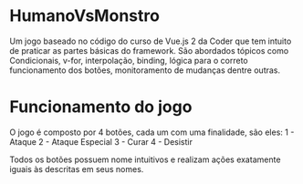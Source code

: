 # HumanoVsMonstro
Um jogo baseado no código do curso de Vue.js 2 da Coder que tem intuito de praticar as partes básicas do framework. São abordados tópicos como  Condicionais, v-for, interpolação, binding, lógica para o correto funcionamento dos botões, monitoramento de mudanças dentre outras.

# Funcionamento do jogo
O jogo é composto por 4 botões, cada um com uma finalidade, são eles:
1 - Ataque
2 - Ataque Especial
3 - Curar
4 - Desistir 

Todos os botões possuem nome intuitivos e realizam ações exatamente iguais às descritas em seus nomes.
